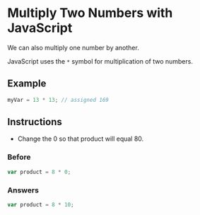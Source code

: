 # Multiply Two Numbers with JavaScript 

We can also multiply one number by another.

JavaScript uses the `*` symbol for multiplication of two numbers.

## Example

```javascript
myVar = 13 * 13; // assigned 169
```

## Instructions
 - Change the 0 so that product will equal 80.
 
### Before

```javascript
var product = 8 * 0;
```

### Answers

```javascript
var product = 8 * 10;
```
